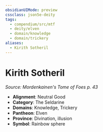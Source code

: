 ```yaml
---
obsidianUIMode: preview
cssclass: json5e-deity
tags:
  - compendium/src/mtf
  - deity/elven
  - domain/knowledge
  - domain/trickery
aliases:
  - Kirith Sotheril
---
```

# Kirith Sotheril
*Source: Mordenkainen's Tome of Foes p. 43* 

- **Alignment**: Neutral Good
- **Category**: The Seldarine
- **Domains**: Knowledge, Trickery
- **Pantheon**: Elven
- **Province**: Divination, illusion
- **Symbol**: Rainbow sphere